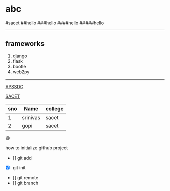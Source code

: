 # abc
#sacet
##hello
###hello
####hello
#####hello
__________
## frameworks
1. django
2. flask
3. bootle
4. web2py
__________

[APSSDC](https://apssdc.in)

[SACET](http://sacet.ac.in)

sno | Name | college
----|------|--------
1   | srinivas| sacet
2   | gopi    | sacet

:smile:

how to initialize github project

- [] git add
- [x] git init
- [] git remote
- [] git branch
